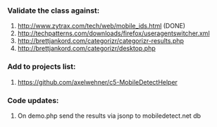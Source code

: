 ### Validate the class against:

1. http://www.zytrax.com/tech/web/mobile_ids.html (DONE)
1. http://techpatterns.com/downloads/firefox/useragentswitcher.xml
1. http://brettjankord.com/categorizr/categorizr-results.php
1. http://brettjankord.com/categorizr/desktop.php

### Add to projects list:

1. https://github.com/axelwehner/c5-MobileDetectHelper

### Code updates:

1. On demo.php send the results via jsonp to mobiledetect.net db